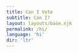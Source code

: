```yaml
---
title: Can I Vote
subtitle: Can I?
layout: layouts/base.njk 
permalink: /hi/
language: 'hi'
dir: 'ltr'
---
```

